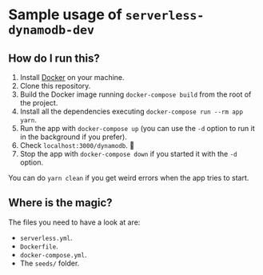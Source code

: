 # Sample usage of `serverless-dynamodb-dev`

## How do I run this?

1. Install [Docker](https://www.docker.com/) on your machine.
2. Clone this repository.
3. Build the Docker image running `docker-compose build` from the root of the project.
4. Install all the dependencies executing `docker-compose run --rm app yarn`.
5. Run the app with `docker-compose up` (you can use the `-d` option to run it in the background if you prefer).
6. Check `localhost:3000/dynamodb`. 🎉
7. Stop the app with `docker-compose down` if you started it with the `-d` option.

You can do `yarn clean` if you get weird errors when the app tries to start.

## Where is the magic?

The files you need to have a look at are:

* `serverless.yml`.
* `Dockerfile`.
* `docker-compose.yml`.
* The `seeds/` folder.
